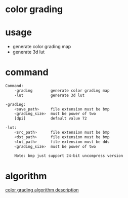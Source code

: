 # color grading

# usage

- generate color grading map
- generate 3d lut

# command

``` bash
Command:
    -grading        generate color grading map
    -lut            generate 3d lut

-grading:
    <save_path>     file extension must be bmp
    <grading_size>  must be power of two
    [dpi]           default value 72

-lut:
    <src_path>      file extension must be bmp
    <dst_path>      file extension must be bmp
    <lut_path>      file extension must be dds
    <grading_size>  must be power of two

    Note: bmp just support 24-bit uncompress version
```

# algorithm

[color grading algorithm description](http://www.lonelywaiting.com/color-grading/)